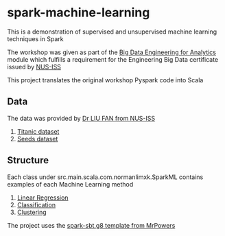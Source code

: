 # spark-machine-learning

This is a demonstration of supervised and unsupervised machine learning techniques in Spark

The workshop was given as part of the [Big Data Engineering for Analytics](https://www.iss.nus.edu.sg/executive-education/course/detail/big-data-engineering-for--analytics/data-science) module which fulfills a requirement for the Engineering Big Data certificate issued by [NUS-ISS](https://www.iss.nus.edu.sg/)

This project translates the original workshop Pyspark code into Scala

## Data

The data was provided by [Dr LIU FAN from NUS-ISS](https://www.iss.nus.edu.sg/about-us/iss-team/teaching-staff/software-engineering-design)
1. [Titanic dataset](https://kaggle.com/c/titanic/data)
2. [Seeds dataset](https://archive.ics.uci.edu/ml/datasets/seeds)


## Structure
Each class under src.main.scala.com.normanlimxk.SparkML contains examples of each Machine Learning method
1. [Linear Regression](src/main/scala/com/normanlimxk/SparkML/LinearRegression)
2. [Classification](src/main/scala/com/normanlimxk/SparkML/Classification)
3. [Clustering](src/main/scala/com/normanlimxk/SparkML/Clustering)

The project uses the [spark-sbt.g8 template from MrPowers](https://github.com/MrPowers/spark-sbt.g8)


